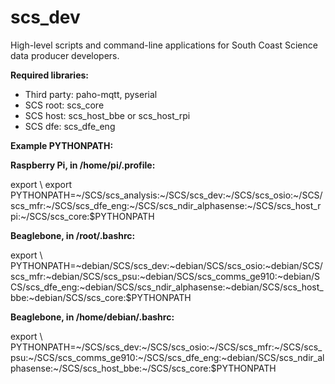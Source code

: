 # scs_dev
High-level scripts and command-line applications for South Coast Science data producer developers.

**Required libraries:** 

* Third party: paho-mqtt, pyserial
* SCS root:  scs_core
* SCS host:  scs_host_bbe or scs_host_rpi
* SCS dfe:   scs_dfe_eng


**Example PYTHONPATH:**

**Raspberry Pi, in /home/pi/.profile:**

export \\
export PYTHONPATH=~/SCS/scs_analysis:~/SCS/scs_dev:~/SCS/scs_osio:~/SCS/scs_mfr:~/SCS/scs_dfe_eng:~/SCS/scs_ndir_alphasense:~/SCS/scs_host_rpi:~/SCS/scs_core:$PYTHONPATH


**Beaglebone, in /root/.bashrc:**

export \\
PYTHONPATH=~debian/SCS/scs_dev:~debian/SCS/scs_osio:~debian/SCS/scs_mfr:~debian/SCS/scs_psu:~debian/SCS/scs_comms_ge910:~debian/SCS/scs_dfe_eng:~debian/SCS/scs_ndir_alphasense:~debian/SCS/scs_host_bbe:~debian/SCS/scs_core:$PYTHONPATH


**Beaglebone, in /home/debian/.bashrc:**

export \\
PYTHONPATH=\~/SCS/scs_dev:\~/SCS/scs_osio:\~/SCS/scs_mfr:\~/SCS/scs_psu:\~/SCS/scs_comms_ge910:\~/SCS/scs_dfe_eng:~debian/SCS/scs_ndir_alphasense:\~/SCS/scs_host_bbe:\~/SCS/scs_core:$PYTHONPATH

